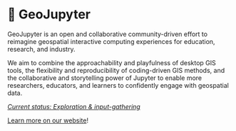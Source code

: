 # 👋 GeoJupyter

GeoJupyter is an open and collaborative community-driven effort to reimagine geospatial interactive computing experiences for education, research, and industry.

We aim to combine the approachability and playfulness of desktop GIS tools, the flexibility and reproducibility of coding-driven GIS methods, and the collaborative and storytelling power of Jupyter to enable more researchers, educators, and learners to confidently engage with geospatial data.

_[Current status: Exploration & input-gathering](https://geojupyter.org/about.html)_

[Learn more on our website](https://geojupyter.org)!

